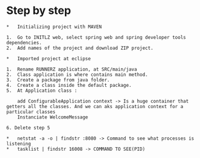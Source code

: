 #	Step by step

	*	Initializing project with MAVEN
	
	1.	Go to INITLZ web, select spring web and spring developer tools dependencies.
	2.	Add names of the project and download ZIP project.
	
	*	Imported project at eclipse
	
	1.	Rename RUNNERZ application, at SRC/main/java
	2.	Class application is where contains main method.
	3.	Create a package from java folder.
	4.	Create a class inside the default package.
	5.	At Application class :
	
		add ConfigurableApplication context -> Is a huge container that getters all the classes. And we can aks application context for a particular classes
		Instanciate WelcomeMessage
		
	6. Delete step 5
	
	*	netstat -a -o | findstr :8080 -> Command to see what processes is listening
	*	tasklist | findstr 16008 -> COMMAND TO SEE(PID)
	